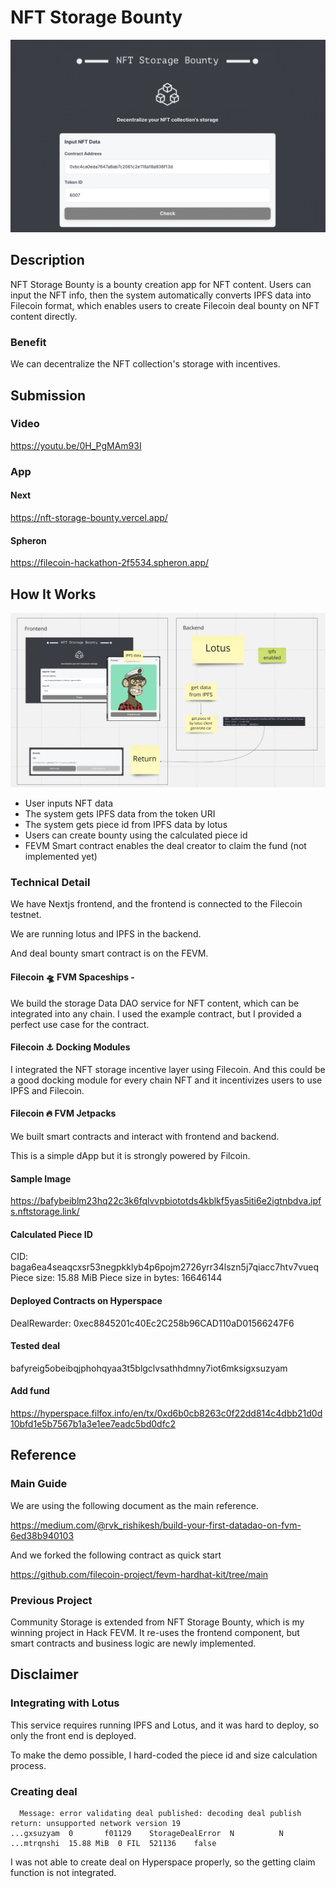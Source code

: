 # NFT Storage Bounty

![top](./docs/top.png)

## Description

NFT Storage Bounty is a bounty creation app for NFT content. Users can input the NFT info, then the system automatically converts IPFS data into Filecoin format, which enables users to create Filecoin deal bounty on NFT content directly.

### Benefit

We can decentralize the NFT collection's storage with incentives.

## Submission

### Video

https://youtu.be/0H_PgMAm93I

### App

#### Next

https://nft-storage-bounty.vercel.app/

#### Spheron

https://filecoin-hackathon-2f5534.spheron.app/

## How It Works

![how-it-works](./docs/how-it-works.png)

- User inputs NFT data
- The system gets IPFS data from the token URI
- The system gets piece id from IPFS data by lotus
- Users can create bounty using the calculated piece id
- FEVM Smart contract enables the deal creator to claim the fund (not implemented yet)

### Technical Detail

We have Nextjs frontend, and the frontend is connected to the Filecoin testnet.

We are running lotus and IPFS in the backend.

And deal bounty smart contract is on the FEVM.

#### Filecoin 🛸 FVM Spaceships -

We build the storage Data DAO service for NFT content, which can be integrated into any chain. I used the example contract, but I provided a perfect use case for the contract.

#### Filecoin ⚓️ Docking Modules

I integrated the NFT storage incentive layer using Filecoin. And this could be a good docking module for every chain NFT and it incentivizes users to use IPFS and Filecoin.

#### Filecoin 🔥 FVM Jetpacks

We built smart contracts and interact with frontend and backend.

This is a simple dApp but it is strongly powered by Filcoin.

#### Sample Image

https://bafybeiblm23hq22c3k6fqlvvpbiototds4kblkf5yas5iti6e2igtnbdva.ipfs.nftstorage.link/

#### Calculated Piece ID

CID: baga6ea4seaqcxsr53negpkklyb4p6pojm2726yrr34lszn5j7qiacc7htv7vueq
Piece size: 15.88 MiB
Piece size in bytes: 16646144

#### Deployed Contracts on Hyperspace

DealRewarder: 0xec8845201c40Ec2C258b96CAD110aD01566247F6

#### Tested deal

bafyreig5obeibqjphohqyaa3t5blgclvsathhdmny7iot6mksigxsuzyam

#### Add fund

https://hyperspace.filfox.info/en/tx/0xd6b0cb8263c0f22dd814c4dbb21d0d10bfd1e5b7567b1a3e1ee7eadc5bd0dfc2

## Reference

### Main Guide

We are using the following document as the main reference.

https://medium.com/@rvk_rishikesh/build-your-first-datadao-on-fvm-6ed38b940103

And we forked the following contract as quick start

https://github.com/filecoin-project/fevm-hardhat-kit/tree/main

### Previous Project

Community Storage is extended from NFT Storage Bounty, which is my winning project in Hack FEVM.
It re-uses the frontend component, but smart contracts and business logic are newly implemented.

## Disclaimer

### Integrating with Lotus

This service requires running IPFS and Lotus, and it was hard to deploy, so only the front end is deployed.

To make the demo possible, I hard-coded the piece id and size calculation process.

### Creating deal

```
  Message: error validating deal published: decoding deal publish return: unsupported network version 19
...gxsuzyam  0       f01129    StorageDealError  N          N         ...mtrqnshi  15.88 MiB  0 FIL  521136    false
```

I was not able to create deal on Hyperspace properly, so the getting claim function is not integrated.
